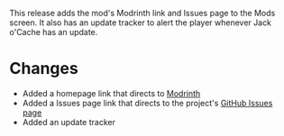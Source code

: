 This release adds the mod's Modrinth link and Issues page to the Mods screen. It also has an update tracker to alert the
player whenever Jack o'Cache has an update.

# Changes

- Added a homepage link that directs to [Modrinth](https://modrinth.com/mod/jackocache)
- Added a Issues page link that directs to the project's [GitHub Issues page](https://github.com/deuli/JackOCache/issues)
- Added an update tracker